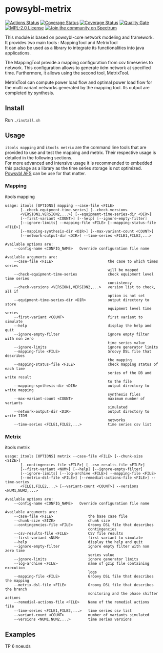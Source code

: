 # powsybl-metrix

[![Actions Status](https://github.com/powsybl/powsybl-metrix/workflows/CI/badge.svg)](https://github.com/powsybl/powsybl-metrix/actions)
[![Coverage Status](https://coveralls.io/repos/github/powsybl/powsybl-metrix/badge.svg?branch=master)](https://coveralls.io/github/powsybl/powsybl-metrix?branch=master)
[![Coverage Status](https://sonarcloud.io/api/project_badges/measure?project=com.powsybl%3Apowsybl-metrix&metric=coverage)](https://sonarcloud.io/component_measures?id=com.powsybl%3Apowsybl-metrix&metric=coverage)
[![Quality Gate](https://sonarcloud.io/api/project_badges/measure?project=com.powsybl%3Apowsybl-metrix&metric=alert_status)](https://sonarcloud.io/dashboard?id=com.powsybl%3Apowsybl-metrix)
[![MPL-2.0 License](https://img.shields.io/badge/license-MPL_2.0-blue.svg)](https://www.mozilla.org/en-US/MPL/2.0/)
[![Join the community on Spectrum](https://withspectrum.github.io/badge/badge.svg)](https://spectrum.chat/powsybl)

This module is based on powsybl-core network modeling and framework.\
It provides two main tools : MappingTool and MetrixTool\
It can also be used as a library to integrate its functionalities
into java applications.

The MappingTool provide a mapping configuration from csv timeseries to network.
This configuration allows to generate iidm network at specified time. Furthermore,
it allows using the second tool, MetrixTool.

MetrixTool can compute power load flow and optimal power load flow for the multi variant
networks generated by the mapping tool. Its output are completed by synthesis. 

## Install

Run `./install.sh`

## Usage

`itools mapping` and `itools metrix` are the command line tools that are provided to use and test the mapping and metrix.
Their respective usage is detailed in the following sections.\
For more advanced and intensive usage it is recommended to embedded this package as a library as the time series storage is not optimized.
[Powsybl AFS](https://github.com/powsybl/powsybl-afs) can be use for that matter.  

### Mapping

itools mapping
```text
usage: itools [OPTIONS] mapping --case-file <FILE>
       [--check-equipment-time-series] [--check-versions
       <VERSION1,VERSION2,...>] [--equipment-time-series-dir <DIR>]
       [--first-variant <COUNT>] [--help] [--ignore-empty-filter]
       [--ignore-limits] --mapping-file <FILE> [--mapping-status-file <FILE>]
       [--mapping-synthesis-dir <DIR>] [--max-variant-count <COUNT>]
       [--network-output-dir <DIR>] --time-series <FILE1,FILE2,...>

Available options are:
    --config-name <CONFIG_NAME>   Override configuration file name

Available arguments are:
    --case-file <FILE>                         the case to which times series
                                               will be mapped
    --check-equipment-time-series              check equipment level time series
                                               consistency
    --check-versions <VERSION1,VERSION2,...>   version list to check, all if
                                               option is not set
    --equipment-time-series-dir <DIR>          output directory to store
                                               equipment level time series
    --first-variant <COUNT>                    first variant to simulate
    --help                                     display the help and quit
    --ignore-empty-filter                      ignore empty filter with non zero
                                               time series value
    --ignore-limits                            ignore generator limits
    --mapping-file <FILE>                      Groovy DSL file that describes
                                               the mapping
    --mapping-status-file <FILE>               check mapping status of each time
                                               series of the DB and write result
                                               to the file
    --mapping-synthesis-dir <DIR>              output directory to write mapping
                                               synthesis files
    --max-variant-count <COUNT>                maximum number of variants
                                               simulated
    --network-output-dir <DIR>                 output directory to write IIDM
                                               networks
    --time-series <FILE1,FILE2,...>            time series csv list
```

### Metrix

itools metrix
```text
usage: itools [OPTIONS] metrix --case-file <FILE> [--chunk-size <SIZE>]
       [--contingencies-file <FILE>] [--csv-results-file <FILE>]
       [--first-variant <NUM>] [--help] [--ignore-empty-filter]
       [--ignore-limits] [--log-archive <FILE>] --mapping-file <FILE>
       [--metrix-dsl-file <FILE>] [--remedial-actions-file <FILE>] --time-series
       <FILE1,FILE2,...> [--variant-count <COUNT>] --versions <NUM1,NUM2,...>

Available options are:
    --config-name <CONFIG_NAME>   Override configuration file name

Available arguments are:
    --case-file <FILE>                the base case file
    --chunk-size <SIZE>               chunk size
    --contingencies-file <FILE>       Groovy DSL file that describes
                                      contingencies
    --csv-results-file <FILE>         CSV file results
    --first-variant <NUM>             first variant to simulate
    --help                            display the help and quit
    --ignore-empty-filter             ignore empty filter with non zero time
                                      series value
    --ignore-limits                   ignore generator limits
    --log-archive <FILE>              name of gzip file containing execution
                                      logs
    --mapping-file <FILE>             Groovy DSL file that describes the mapping
    --metrix-dsl-file <FILE>          Groovy DSL file that describes the branch
                                      monitoring and the phase shifter actions
    --remedial-actions-file <FILE>    Name of the remedial actions file
    --time-series <FILE1,FILE2,...>   time series csv list
    --variant-count <COUNT>           number of variants simulated
    --versions <NUM1,NUM2,...>        time series versions
```

## Examples

TP 6 noeuds